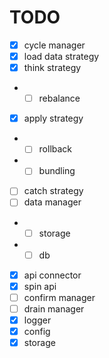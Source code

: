 # TODO

- [x] cycle manager
- [x] load data strategy
- [x] think strategy
- - [ ] rebalance
- [x] apply strategy
- - [ ] rollback
- - [ ] bundling
- [ ] catch strategy
- [ ] data manager
- - [ ] storage
- - [ ] db
- [x] api connector
- [x] spin api
- [ ] confirm manager
- [ ] drain manager
- [x] logger
- [x] config
- [x] storage
